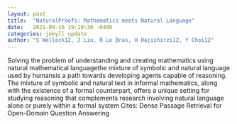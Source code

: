 ```yaml
---
layout: post
title:  "NaturalProofs: Mathematics meets Natural Language"
date:   2021-09-16 19:19:30 -0400
categories: jekyll update
author: "S Welleck12, J Liu, R Le Bras, H Hajishirzi12, Y Choi12"
---
```

Solving the problem of understanding and creating mathematics using natural mathematical languagethe mixture of symbolic and natural language used by humansis a path towards developing agents capable of reasoning. The mixture of symbolic and natural text in informal mathematics, along with the existence of a formal counterpart, offers a unique setting for studying reasoning that complements research involving natural language alone or purely within a formal system Cites: Dense Passage Retrieval for Open-Domain Question Answering